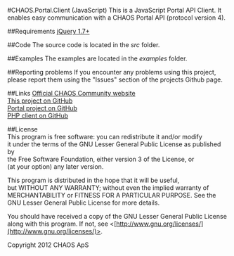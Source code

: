 #CHAOS.Portal.Client (JavaScript)
This is a JavaScript Portal API Client. It enables easy communication with a CHAOS Portal API (protocol version 4).

##Requirements
[jQuery 1.7+](http://jquery.com/)

##Code
The source code is located in the *src* folder.  

##Examples
The examples are located in the *examples* folder.

##Reporting problems
If you encounter any problems using this project, please report them using the "Issues" section of the projects Github page.

##Links
[Official CHAOS Community website](http://www.chaos-community.org/)  
[This project on GitHub](https://github.com/CHAOS-Community/CHAOS.Portal.Client-JavaScript)  
[Portal project on GitHub](https://github.com/CHAOS-Community/Portal)  
[PHP client on GitHub](https://github.com/CHAOS-Community/CHAOS.Portal.Client-PHP)

##License  
This program is free software: you can redistribute it and/or modify  
it under the terms of the GNU Lesser General Public License as published by  
the Free Software Foundation, either version 3 of the License, or  
(at your option) any later version.  
  
This program is distributed in the hope that it will be useful,  
but WITHOUT ANY WARRANTY; without even the implied warranty of  
MERCHANTABILITY or FITNESS FOR A PARTICULAR PURPOSE.  See the  
GNU Lesser General Public License for more details.  
  
You should have received a copy of the GNU Lesser General Public License  
along with this program.  If not, see <[http://www.gnu.org/licenses/](http://www.gnu.org/licenses/)>.  
  
Copyright 2012 CHAOS ApS